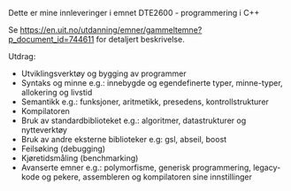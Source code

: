 Dette er mine innleveringer i emnet DTE2600 - programmering i C++

Se https://en.uit.no/utdanning/emner/gammeltemne?p_document_id=744611 for detaljert beskrivelse.

Utdrag:
* Utviklingsverktøy og bygging av programmer
* Syntaks og minne e.g.: innebygde og egendefinerte typer, minne-typer, allokering og livstid
* Semantikk e.g.: funksjoner, aritmetikk, presedens, kontrollstrukturer
* Kompilatoren
* Bruk av standardbiblioteket e.g.: algoritmer, datastrukturer og nytteverktøy
* Bruk av andre eksterne biblioteker e.g: gsl, abseil, boost
* Feilsøking (debugging)
* Kjøretidsmåling (benchmarking)
* Avanserte emner e.g.: polymorfisme, generisk programmering, legacy-kode og pekere, assembleren og kompilatoren sine innstillinger
